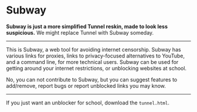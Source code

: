 # Subway

**Subway is just a more simplified Tunnel reskin, made to look less suspicious.** We might replace Tunnel with Subway someday.

---
This is Subway, a web tool for avoiding internet censorship. Subway has various links for proxies, links to privacy-focused alternatives to YouTube, and a command line, for more technical users. Subway can be used for getting around your internet restrictions, or unblocking websites at school.

No, you can not contribute to Subway, but you can suggest features to add/remove, report bugs or report unblocked links you may know.
***
If you just want an unblocker for school, download the `tunnel.html`.

